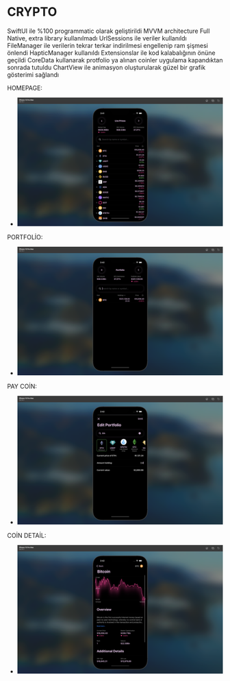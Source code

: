 #  CRYPTO

SwiftUI ile %100 programmatic olarak geliştirildi MVVM architecture Full Native, extra library kullanılmadı UrlSessions ile veriler kullanıldı FileManager ile verilerin tekrar terkar indirilmesi engellenip ram şişmesi önlendi HapticManager kullanıldı Extensionslar ile kod kalabalığının önüne geçildi CoreData kullanarak protfolio ya alınan coinler uygulama kapandıktan sonrada tutuldu ChartView ile animasyon oluşturularak güzel bir grafik gösterimi sağlandı

HOMEPAGE:
* ![Homepage](Photos/homepage.png)

PORTFOLİO:
* ![Homepage](Photos/portfolio.png)

PAY COİN:
* ![Homepage](Photos/paycoin.png)

COİN DETAİL:
* ![Homepage](Photos/coindetail.png)

